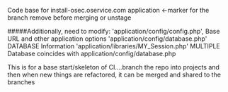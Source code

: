 Code base for install-osec.oservice.com application <-marker for the branch remove before merging or unstage


#####Additionally, need to modify:
'application/config/config.php', Base URL and other application options
'application/config/database.php' DATABASE Information
'application/libraries/MY_Session.php' MULTIPLE Database coincides with application/config/database.php

This is for a base start/skeleton of CI....branch the repo into projects and then when new things are refactored, it can be merged and shared to the branches

